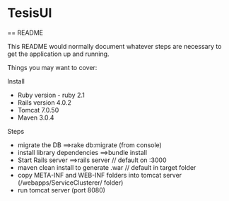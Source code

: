 TesisUI
=======


== README

This README would normally document whatever steps are necessary to get the
application up and running.

Things you may want to cover:

Install
* Ruby version - ruby 2.1
* Rails version 4.0.2
* Tomcat 7.0.50
* Maven 3.0.4

Steps
- migrate the DB
  ==>rake db:migrate (from console) 
- install library dependencies
  ==>bundle install
- Start Rails server
  ==>rails server // default on :3000
- maven clean install to generate .war // default in target folder
- copy META-INF and WEB-INF folders into tomcat server (/webapps/ServiceClusterer/ folder)
- run tomcat server (port 8080)

